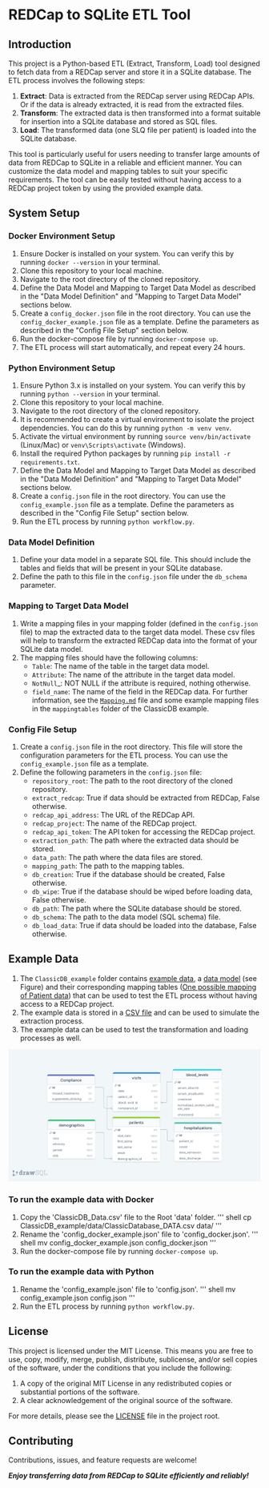 # REDCap to SQLite ETL Tool

## Introduction

This project is a Python-based ETL (Extract, Transform, Load) tool designed to fetch data from a REDCap server and store it in a SQLite database. The ETL process involves the following steps:

1. **Extract**: Data is extracted from the REDCap server using REDCap APIs. Or if the data is already extracted, it is read from the extracted files.
2. **Transform**: The extracted data is then transformed into a format suitable for insertion into a SQLite database and stored as SQL files.
3. **Load**: The transformed data (one SLQ file per patient) is loaded into the SQLite database.

This tool is particularly useful for users needing to transfer large amounts of data from REDCap to SQLite in a reliable and efficient manner.
You can customize the data model and mapping tables to suit your specific requirements. The tool can be easily tested without having access to a REDCap project token by using the provided example data.

## System Setup

### Docker Environment Setup

1. Ensure Docker is installed on your system. You can verify this by running `docker --version` in your terminal.
2. Clone this repository to your local machine.
3. Navigate to the root directory of the cloned repository.
4. Define the Data Model and Mapping to Target Data Model as described in the "Data Model Definition" and "Mapping to Target Data Model" sections below.
5. Create a `config_docker.json` file in the root directory. You can use the `config_docker_example.json` file as a template. Define the parameters as described in the "Config File Setup" section below.
6. Run the docker-compose file by running `docker-compose up`.
7. The ETL process will start automatically, and repeat every 24 hours.

### Python Environment Setup

1. Ensure Python 3.x is installed on your system. You can verify this by running `python --version` in your terminal.
2. Clone this repository to your local machine.
3. Navigate to the root directory of the cloned repository.
4. It is recommended to create a virtual environment to isolate the project dependencies. You can do this by running `python -m venv venv`.
5. Activate the virtual environment by running `source venv/bin/activate` (Linux/Mac) or `venv\Scripts\activate` (Windows).
6. Install the required Python packages by running `pip install -r requirements.txt`.
7. Define the Data Model and Mapping to Target Data Model as described in the "Data Model Definition" and "Mapping to Target Data Model" sections below.
8. Create a `config.json` file in the root directory. You can use the `config_example.json` file as a template. Define the parameters as described in the "Config File Setup" section below.
9. Run the ETL process by running `python workflow.py`.

### Data Model Definition

1. Define your data model in a separate SQL file. This should include the tables and fields that will be present in your SQLite database.
2. Define the path to this file in the `config.json` file under the `db_schema` parameter.

### Mapping to Target Data Model

1. Write a mapping files in your mapping folder (defined in the `config.json` file) to map the extracted data to the target data model. These csv files will help to transform the extracted REDCap data into the format of your SQLite data model.
2. The mapping files should have the following columns:
    - `Table`: The name of the table in the target data model.
    - `Attribute`: The name of the attribute in the target data model.
    - `NotNull`_: NOT NULL if the attribute is required, nothing otherwise.
    - `field_name`: The name of the field in the REDCap data.
For further information, see the [`Mapping.md`](Mapping.md) file and some example mapping files in the `mappingtables` folder of the ClassicDB example.

### Config File Setup

1. Create a `config.json` file in the root directory. This file will store the configuration parameters for the ETL process. You can use the `config_example.json` file as a template.
2. Define the following parameters in the `config.json` file:
    - `repository_root`: The path to the root directory of the cloned repository.
    - `extract_redcap`: True if data should be extracted from REDCap, False otherwise.
    - `redcap_api_address`: The URL of the REDCap API.
    - `redcap_project`: The name of the REDCap project.
    - `redcap_api_token`: The API token for accessing the REDCap project.
    - `extraction_path`: The path where the extracted data should be stored.
    - `data_path`: The path where the data files are stored.
    - `mapping_path`: The path to the mapping tables.
    - `db_creation`: True if the database should be created, False otherwise.
    - `db_wipe`: True if the database should be wiped before loading data, False otherwise.
    - `db_path`: The path where the SQLite database should be stored.
    - `db_schema`: The path to the data model (SQL schema) file.
    - `db_load_data`: True if data should be loaded into the database, False otherwise.

## Example Data

1. The `ClassicDB_example` folder contains [example data](ClassicDB_example/data/ClassicDatabase_DATA.csv), a [data model](ClassicDB_example/sqlite_schema.sql) (see Figure) and their corresponding mapping tables ([One possible mapping of Patient data](ClassicDB_example/mappingtables/1-0-patients.csv)) that can be used to test the ETL process without having access to a REDCap project.
2. The example data is stored in a [CSV file](ClassicDB_example/data/ClassicDatabase_DATA.csv) and can be used to simulate the extraction process.
3. The example data can be used to test the transformation and loading processes as well.

![Data Model of Classic Database Example from REDCap](ClassicDB_example/classicDB.png)

### To run the example data with Docker

1. Copy the 'ClassicDB_Data.csv' file to the Root 'data' folder.
''' shell
cp ClassicDB_example/data/ClassicDatabase_DATA.csv data/
'''
2. Rename the 'config_docker_example.json' file to 'config_docker.json'.
''' shell
mv config_docker_example.json config_docker.json
'''
3. Run the docker-compose file by running `docker-compose up`.

### To run the example data with Python

1. Rename the 'config_example.json' file to 'config.json'.
''' shell
mv config_example.json config.json
'''
2. Run the ETL process by running `python workflow.py`.

## License

This project is licensed under the MIT License. This means you are free to use, copy, modify, merge, publish, distribute, sublicense, and/or sell copies of the software, under the conditions that you include the following:

1. A copy of the original MIT License in any redistributed copies or substantial portions of the software.
2. A clear acknowledgement of the original source of the software.

For more details, please see the [LICENSE](LICENSE) file in the project root.

## Contributing

Contributions, issues, and feature requests are welcome!

***Enjoy transferring data from REDCap to SQLite efficiently and reliably!***
